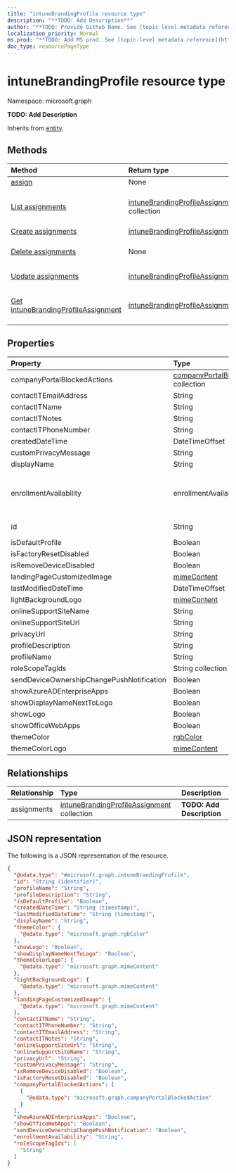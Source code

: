 ```yaml
---
title: "intuneBrandingProfile resource type"
description: "**TODO: Add Description**"
author: "**TODO: Provide Github Name. See [topic-level metadata reference](https://msgo.azurewebsites.net/add/document/guidelines/metadata.html#topic-level-metadata)**"
localization_priority: Normal
ms.prod: "**TODO: Add MS prod. See [topic-level metadata reference](https://msgo.azurewebsites.net/add/document/guidelines/metadata.html#topic-level-metadata)**"
doc_type: resourcePageType
---
```


# intuneBrandingProfile resource type


Namespace: microsoft.graph

**TODO: Add Description**


Inherits from [entity](../resources/entity.md).

## Methods
|Method|Return type|Description|
|:---|:---|:---|
|[assign](../api/intunebrandingprofile-assign.md)|None|**TODO: Add Description**|
|[List assignments](../api/intunebrandingprofile-list-assignments.md)|[intuneBrandingProfileAssignment](../resources/intunebrandingprofileassignment.md) collection|Get the intuneBrandingProfileAssignments from the assignments navigation property.|
|[Create assignments](../api/intunebrandingprofile-post-assignments.md)|[intuneBrandingProfileAssignment](../resources/intunebrandingprofileassignment.md)|Create a new assignments object.|
|[Delete assignments](../api/intunebrandingprofile-delete-assignments.md)|None|Delete an [intuneBrandingProfileAssignment](../resources/intunebrandingprofileassignment.md) object.|
|[Update assignments](../api/intunebrandingprofile-update-assignments.md)|[intuneBrandingProfileAssignment](../resources/intunebrandingprofileassignment.md)|Update the properties of an assignments object.|
|[Get intuneBrandingProfileAssignment](../api/intunebrandingprofileassignment-get.md)|[intuneBrandingProfileAssignment](../resources/intunebrandingprofileassignment.md)|Read the properties and relationships of an [intuneBrandingProfileAssignment](../resources/intunebrandingprofileassignment.md) object.|

## Properties
|Property|Type|Description|
|:---|:---|:---|
|companyPortalBlockedActions|[companyPortalBlockedAction](../resources/companyportalblockedaction.md) collection|**TODO: Add Description**|
|contactITEmailAddress|String|**TODO: Add Description**|
|contactITName|String|**TODO: Add Description**|
|contactITNotes|String|**TODO: Add Description**|
|contactITPhoneNumber|String|**TODO: Add Description**|
|createdDateTime|DateTimeOffset|**TODO: Add Description**|
|customPrivacyMessage|String|**TODO: Add Description**|
|displayName|String|**TODO: Add Description**|
|enrollmentAvailability|enrollmentAvailabilityOptions|**TODO: Add Description**. Possible values are: `availableWithPrompts`, `availableWithoutPrompts`, `unavailable`.|
|id|String|**TODO: Add Description** Inherited from [entity](../resources/entity.md)|
|isDefaultProfile|Boolean|**TODO: Add Description**|
|isFactoryResetDisabled|Boolean|**TODO: Add Description**|
|isRemoveDeviceDisabled|Boolean|**TODO: Add Description**|
|landingPageCustomizedImage|[mimeContent](../resources/mimecontent.md)|**TODO: Add Description**|
|lastModifiedDateTime|DateTimeOffset|**TODO: Add Description**|
|lightBackgroundLogo|[mimeContent](../resources/mimecontent.md)|**TODO: Add Description**|
|onlineSupportSiteName|String|**TODO: Add Description**|
|onlineSupportSiteUrl|String|**TODO: Add Description**|
|privacyUrl|String|**TODO: Add Description**|
|profileDescription|String|**TODO: Add Description**|
|profileName|String|**TODO: Add Description**|
|roleScopeTagIds|String collection|**TODO: Add Description**|
|sendDeviceOwnershipChangePushNotification|Boolean|**TODO: Add Description**|
|showAzureADEnterpriseApps|Boolean|**TODO: Add Description**|
|showDisplayNameNextToLogo|Boolean|**TODO: Add Description**|
|showLogo|Boolean|**TODO: Add Description**|
|showOfficeWebApps|Boolean|**TODO: Add Description**|
|themeColor|[rgbColor](../resources/rgbcolor.md)|**TODO: Add Description**|
|themeColorLogo|[mimeContent](../resources/mimecontent.md)|**TODO: Add Description**|

## Relationships
|Relationship|Type|Description|
|:---|:---|:---|
|assignments|[intuneBrandingProfileAssignment](../resources/intunebrandingprofileassignment.md) collection|**TODO: Add Description**|

## JSON representation
The following is a JSON representation of the resource.
<!-- {
  "blockType": "resource",
  "keyProperty": "id",
  "@odata.type": "microsoft.graph.intuneBrandingProfile",
  "baseType": "microsoft.graph.entity",
  "openType": false
}
-->
``` json
{
  "@odata.type": "#microsoft.graph.intuneBrandingProfile",
  "id": "String (identifier)",
  "profileName": "String",
  "profileDescription": "String",
  "isDefaultProfile": "Boolean",
  "createdDateTime": "String (timestamp)",
  "lastModifiedDateTime": "String (timestamp)",
  "displayName": "String",
  "themeColor": {
    "@odata.type": "microsoft.graph.rgbColor"
  },
  "showLogo": "Boolean",
  "showDisplayNameNextToLogo": "Boolean",
  "themeColorLogo": {
    "@odata.type": "microsoft.graph.mimeContent"
  },
  "lightBackgroundLogo": {
    "@odata.type": "microsoft.graph.mimeContent"
  },
  "landingPageCustomizedImage": {
    "@odata.type": "microsoft.graph.mimeContent"
  },
  "contactITName": "String",
  "contactITPhoneNumber": "String",
  "contactITEmailAddress": "String",
  "contactITNotes": "String",
  "onlineSupportSiteUrl": "String",
  "onlineSupportSiteName": "String",
  "privacyUrl": "String",
  "customPrivacyMessage": "String",
  "isRemoveDeviceDisabled": "Boolean",
  "isFactoryResetDisabled": "Boolean",
  "companyPortalBlockedActions": [
    {
      "@odata.type": "microsoft.graph.companyPortalBlockedAction"
    }
  ],
  "showAzureADEnterpriseApps": "Boolean",
  "showOfficeWebApps": "Boolean",
  "sendDeviceOwnershipChangePushNotification": "Boolean",
  "enrollmentAvailability": "String",
  "roleScopeTagIds": [
    "String"
  ]
}
```

